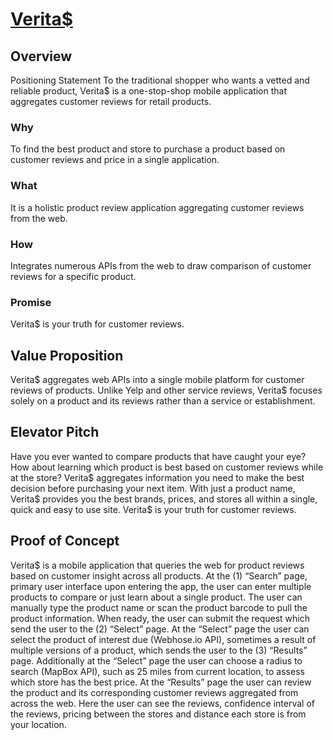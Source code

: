 # [Verita$](https://show-me-veritas.herokuapp.com/)

## Overview
Positioning Statement
To the traditional shopper who wants a vetted and reliable product, Verita$ is a one-stop-shop mobile application that aggregates customer reviews for retail products.

### Why
To find the best product and store to purchase a product based on customer reviews and price in a single application.

### What
It is a holistic product review application aggregating customer reviews from the web.

### How 
Integrates numerous APIs from the web to draw comparison of customer reviews for a specific product.

### Promise
Verita$ is your truth for customer reviews.

## Value Proposition
Verita$ aggregates web APIs into a single mobile platform for customer reviews of products. Unlike Yelp and other service reviews, Verita$ focuses solely on a product and its reviews rather than a service or establishment. 

## Elevator Pitch
Have you ever wanted to compare products that have caught your eye? How about learning which product is best based on customer reviews while at the store? Verita$ aggregates information you need to make the best decision before purchasing your next item. With just a product name, Verita$ provides you the best brands, prices, and stores all within a single, quick and easy to use site. Verita$ is your truth for customer reviews. 

## Proof of Concept
Verita$ is a mobile application that queries the web for product reviews based on customer insight across all products. At the (1) “Search” page, primary user interface upon entering the app, the user can enter multiple products to compare or just learn about a single product. The user can manually type the product name or scan the product barcode to pull the product information. When ready, the user can submit the request which send the user to the (2) “Select” page. At the “Select” page the user can select the product of interest due (Webhose.io API), sometimes a result of multiple versions of a product, which sends the user to the (3) “Results” page. Additionally at the “Select” page the user can choose a radius to search (MapBox API), such as 25 miles from current location, to assess which store has the best price. At the “Results” page the user can review the product and its corresponding customer reviews aggregated from across the web. Here the user can see the reviews, confidence interval of the reviews, pricing between the stores and distance each store is from your location. 



